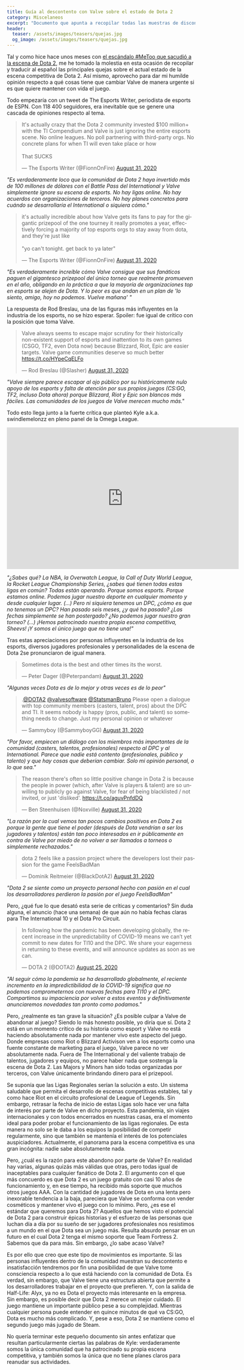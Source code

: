 ```yaml
---
title: Guía al descontento con Valve sobre el estado de Dota 2
category: Miscelaneos
excerpt: "Documento que apunta a recopilar todas las muestras de disconformidad frente a la percibida falta de interés de parte de Valve sobre el juego Dota 2."
header:
  teaser: /assets/images/teasers/quejas.jpg
  og_image: /assets/images/teasers/quejas.jpg
---
```


Tal y como hice hace unos meses con [el escándalo #MeToo que sacudió a la escena de Dota 2](http://pawpaw.me/miscelaneos/guia-escandalo-metoo-dota/), me he tomado la molestia en esta ocasión de recopilar y traducir al español las principales quejas sobre el actual estado de la escena competitiva de Dota 2. Así mismo, aprovecho para dar mi humilde opinión respecto a qué cosas tiene que cambiar Valve de manera urgente si es que quiere mantener con vida el juego.

Todo empezaría con un tweet de  The Esports Writer, periodista de esports de ESPN. Con 118 400 seguidores, era inevitable que se genere una cascada de opiniones respecto al tema.

<blockquote class="twitter-tweet"><p lang="en" dir="ltr">It&#39;s actually crazy that the Dota 2 community invested $100 million+ with the TI Compendium and Valve is just ignoring the entire esports scene. No online leagues. No poll partnering with third-party orgs. No concrete plans for when TI will even take place or how<br><br>That SUCKS</p>&mdash; The Esports Writer (@FionnOnFire) <a href="https://twitter.com/FionnOnFire/status/1300228767709765633?ref_src=twsrc%5Etfw">August 31, 2020</a></blockquote> <script async src="https://platform.twitter.com/widgets.js" charset="utf-8"></script>

*"Es verdaderamente loco que la comunidad de Dota 2 haya invertido más de 100 millones de dólares con el Battle Pass del International y Valve simplemente ignore su escena de esports. No hay ligas online. No hay acuerdos con organizaciones de terceros. No hay planes concretos para cuándo se desarrollaría el International o siquiera cómo."*

<blockquote class="twitter-tweet"><p lang="en" dir="ltr">it&#39;s actually incredible about how Valve gets its fans to pay for the gigantic prizepool of the one tourney it really promotes a year, effectively forcing a majority of top esports orgs to stay away from dota, and they&#39;re just like<br><br>&quot;yo can&#39;t tonight. get back to ya later&quot;</p>&mdash; The Esports Writer (@FionnOnFire) <a href="https://twitter.com/FionnOnFire/status/1300265777732358144?ref_src=twsrc%5Etfw">August 31, 2020</a></blockquote> <script async src="https://platform.twitter.com/widgets.js" charset="utf-8"></script>

*"Es verdaderamente increíble cómo Valve consigue que sus fanáticos paguen el gigantesco prizepool del único torneo que realmente promueven en el año, obligando en la práctica a que la mayoría de organizaciones top en esports se alejen de Dota. Y lo peor es que andan en un plan de 'lo siento, amigo, hoy no podemos. Vuelve mañana' "*

La respuesta de Rod Breslau, una de las figuras más influyentes en la industria de los esports, no se hizo esperar. Spoiler: fue igual de crítico con la posición que toma Valve.

<blockquote class="twitter-tweet"><p lang="en" dir="ltr">Valve always seems to escape major scrutiny for their historically non-existent support of esports and inattention to its own games (CSGO, TF2, even Dota now) because Blizzard, Riot, Epic are easier targets. Valve game communities deserve so much better <a href="https://t.co/HYpeCqELFo">https://t.co/HYpeCqELFo</a></p>&mdash; Rod Breslau (@Slasher) <a href="https://twitter.com/Slasher/status/1300273186387492866?ref_src=twsrc%5Etfw">August 31, 2020</a></blockquote> <script async src="https://platform.twitter.com/widgets.js" charset="utf-8"></script>

*"Valve siempre parece escapar al ojo público por su históricamente nulo apoyo de los esports y falta de atención por sus propios juegos (CS:GO, TF2, incluso Dota ahora) porque Blizzard, Riot y Epic son blancos más fáciles. Las comunidades de los juegos de Valve merecen mucho más."*

Todo esto llega junto a la fuerte crítica que planteó Kyle a.k.a. swindlemelonzz en pleno panel de la Omega League.

<iframe src="https://clips.twitch.tv/embed?clip=SmoothInexpensiveBunnyNerfRedBlaster&parent=www.pawpaw.me" frameborder="0" allowfullscreen="true" scrolling="no" height="378" width="620"></iframe>


*"¿Sabes qué? La NBA, la Overwatch League, la Call of Duty World League, la Rocket League Championship Series, ¿sabes qué tienen todas estas ligas en común? Todas están operando. Porque somos esports. Porque estamos online. Podemos jugar nuestro deporte en cualquier momento y desde cualquier lugar. (...) Pero ni siquiera tenemos un DPC, ¿cómo es que no tenemos un DPC? Han pasado seis meses, ¿y qué ha pasado? ¿Las fechas simplemente se han postergado? ¿No podemos jugar nuestro gran torneo? (...) ¡Hemos patrocinado nuestra propia escena competitiva, Sheevs! ¡Y somos el único juego que no tiene una!"*

Tras estas apreciaciones por personas influyentes en la industria de los esports, diversos jugadores profesionales y personalidades de la escena de Dota 2se pronunciaron de igual manera.

<blockquote class="twitter-tweet"><p lang="en" dir="ltr">Sometimes dota is the best and other times its the worst.</p>&mdash; Peter Dager (@Peterpandam) <a href="https://twitter.com/Peterpandam/status/1300266402432143360?ref_src=twsrc%5Etfw">August 31, 2020</a></blockquote> <script async src="https://platform.twitter.com/widgets.js" charset="utf-8"></script>

*"Algunas veces Dota es de lo mejor y otras veces es de lo peor"*

<blockquote class="twitter-tweet"><p lang="en" dir="ltr">.<a href="https://twitter.com/DOTA2?ref_src=twsrc%5Etfw">@DOTA2</a> <a href="https://twitter.com/valvesoftware?ref_src=twsrc%5Etfw">@valvesoftware</a> <a href="https://twitter.com/StatsmanBruno?ref_src=twsrc%5Etfw">@StatsmanBruno</a> Please open a dialogue with top community members (casters, talent, pros) about the DPC and TI. It seems nobody is happy (pros, public, and talent) so something needs to change. Just my personal opinion or whatever</p>&mdash; Sammyboy (@SammyboyGG) <a href="https://twitter.com/SammyboyGG/status/1300384235472056321?ref_src=twsrc%5Etfw">August 31, 2020</a></blockquote> <script async src="https://platform.twitter.com/widgets.js" charset="utf-8"></script>

*"Por favor, empiecen un diálogo con los miembros más importantes de la comunidad (casters, talentos, profesionales) respecto al DPC y al International. Parece que nadie está contento (profesionales, público y talento) y que hay cosas que deberían cambiar. Solo mi opinión personal, o lo que sea."*

<blockquote class="twitter-tweet"><p lang="en" dir="ltr">The reason there&#39;s often so little positive change in Dota 2 is because the people in power (which, after Valve is players &amp; talent) are so unwilling to publicly go against Valve, for fear of being blacklisted / not invited, or just &#39;disliked&#39;. <a href="https://t.co/aguvPnfdDQ">https://t.co/aguvPnfdDQ</a></p>&mdash; Ben Steenhuisen (@Noxville) <a href="https://twitter.com/Noxville/status/1300409337215672320?ref_src=twsrc%5Etfw">August 31, 2020</a></blockquote> <script async src="https://platform.twitter.com/widgets.js" charset="utf-8"></script>

*"La razón por la cual vemos tan pocos cambios positivos en Dota 2 es porque la gente que tiene el poder (después de Dota vendrían a ser los jugadores y talentos) están tan poco interesados en ir públicamente en contra de Valve por miedo de no volver a ser llamados a torneos o simplemente rechazados."*

<blockquote class="twitter-tweet"><p lang="en" dir="ltr">dota 2 feels like a passion project where the developers lost their passion for the game FeelsBadMan</p>&mdash; Dominik Reitmeier (@BlackDotA2) <a href="https://twitter.com/BlackDotA2/status/1300403808154001408?ref_src=twsrc%5Etfw">August 31, 2020</a></blockquote> <script async src="https://platform.twitter.com/widgets.js" charset="utf-8"></script>

*"Dota 2 se siente como un proyecto personal hecho con pasión en el cual los desarrolladores perdieron la pasión por el juego FeelsBadMan"*

Pero, ¿qué fue lo que desató esta serie de críticas y comentarios? Sin duda alguna, el anuncio (hace una semana) de que aún no había fechas claras para The International 10 y el Dota Pro Circuit.

<blockquote class="twitter-tweet"><p lang="en" dir="ltr">In following how the pandemic has been developing globally, the recent increase in the unpredictability of COVID-19 means we can’t yet commit to new dates for TI10 and the DPC. We share your eagerness in returning to these events, and will announce updates as soon as we can.</p>&mdash; DOTA 2 (@DOTA2) <a href="https://twitter.com/DOTA2/status/1298082437407244290?ref_src=twsrc%5Etfw">August 25, 2020</a></blockquote> <script async src="https://platform.twitter.com/widgets.js" charset="utf-8"></script>

*"Al seguir cómo la pandemia se ha desarrollado globalmente, el reciente incremento en la impredictibilidad de la COVID-19 significa que no podemos comprometernos con nuevas fechas para TI10 y el DPC. Compartimos su impaciencia por volver a estos eventos y definitivamente anunciaremos novedades tan pronto como podamos."*

Pero, ¿realmente es tan grave la situación? ¿Es posible culpar a Valve de abandonar al juego? Siendo lo más honesto posible, yo diría que sí. Dota 2 está en un momento crítico de su historia como esport y Valve no está haciendo absolutamente nada por mantener vivo este aspecto del juego. Donde empresas como Riot o Blizzard Activison ven a los esports como una fuente constante de marketing para el juego, Valve parece no ver absolutamente nada. Fuera de The International y del valiente trabajo de talentos, jugadores y equipos, no parece haber nada que sostenga la escena de Dota 2. Las Majors y Minors han sido todas organizadas por terceros, con Valve únicamente brindando dinero para el prizepool.

Se suponía que las Ligas Regionales serían la solución a esto. Un sistema saludable que permita el desarrollo de escenas competitivas estables, tal y como hace Riot en el circuito profesional de League of Legends. Sin embargo, retrasar la fecha de inicio de estas Ligas solo hace ver una falta de interés por parte de Valve en dicho proyecto. Esta pandemia, sin viajes internacionales y con todos encerrados en nuestras casas, era el momento ideal para poder probar el funcionamiento de las ligas regionales. De esta manera no solo se le daba a los equipos la posibilidad de competir regularmente, sino que también se mantenía el interés de los potenciales auspiciadores. Actualmente, el panorama para la escena competitiva es una gran incógnita: nadie sabe absolutamente nada.

Pero, ¿cuál es la razón para este abandono por parte de Valve? En realidad hay varias, algunas quizás más válidas que otras, pero todas igual de inaceptables para cualquier fanático de Dota 2. El argumento con el que más concuerdo es que Dota 2 es un juego gratuito con casi 10 años de funcionamiento y, en ese tiempo, ha recibido más soporte que muchos otros juegos AAA. Con la cantidad de jugadores de Dota en una lenta pero inexorable tendencia a la baja, pareciera que Valve se conforma con vender cosméticos y mantener vivo el juego con lo mínimo. Pero, ¿es ese el estándar que queremos para Dota 2? Aquellos que hemos visto el potencial de Dota 2 para construir épicas historias y el esfuerzo de las personas que luchan día a día por su sueño de ser jugadores profesionales nos resistimos a un mundo en el que Dota sea un juego más. Resulta absurdo pensar en un futuro en el cual Dota 2 tenga el mismo soporte que Team Fortress 2. Sabemos que da para más. Sin embargo, ¿lo sabe acaso Valve?

Es por ello que creo que este tipo de movimientos es importante. Si las personas influyentes dentro de la comunidad muestran su descontento e insatisfacción tendremos por fin una posibilidad de que Valve tome consciencia respecto a lo que está haciendo con la comunidad de Dota. Es verdad, sin embargo, que Valve tiene una estructura abierta que permite a los desarrolladores trabajar en el proyecto que prefieren. Y, con la salida de Half-Life: Alyx, ya no es Dota el proyecto más interesante en la empresa. Sin embargo, es posible decir que Dota 2 merece un mejor cuidado. El juego mantiene un importante público pese a su complejidad. Mientras cualquier persona puede entender en quince minutos de qué va CS:GO, Dota es mucho más complicado. Y, pese a eso, Dota 2 se mantiene como el segundo juego más jugado de Steam.

No quería terminar este pequeño documento sin antes enfatizar que resultan particularmente ciertas las palabras de Kyle: verdaderamente somos la única comunidad que ha patrocinado su propia escena competitiva, y también somos la única que no tiene planes claros para reanudar sus actividades.